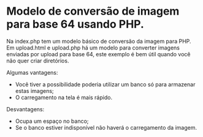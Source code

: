 <h1>Modelo de conversão de imagem para base 64 usando PHP.</h1>

Na index.php tem um modelo básico de conversão da imagem para PHP.
Em upload.html e upload.php há um modelo para converter imagens enviadas por upload para base 64, 
este exemplo é bem útil quando você não quer criar diretórios.

Algumas vantagens:
<ul>
    <li>Você tiver a possibilidade poderia utilizar um banco só para armazenar estas imagens;</li>
    <li>O carregamento na tela é mais rápido.</li>
</ul>

Desvantagens:

<ul>
    <li>Ocupa um espaço no banco;</li>
    <li>Se o banco estiver indisponível não haverá o carregamento da imagem.</li>
</ul>
